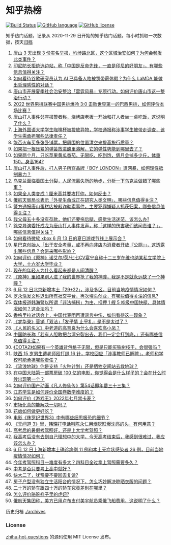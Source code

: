 # 知乎热榜
[![Build Status](https://github.com/ToWeLong/zhihu-hot-questions/workflows/CI/badge.svg)](https://github.com/ToWeLong/zhihu-hot-questions/actions)
[![GitHub language](https://img.shields.io/badge/language-golang-orange.svg)](https://golang.org/)
[![GitHub license](https://img.shields.io/github/license/ToWeLong/zhihu-hot-questions)](https://github.com/ToWeLong/zhihu-hot-questions/blob/main/LICENSE)

知乎热门话题，记录从 2020-11-29 日开始的知乎热门话题。每小时抓取一次数据，按天[归档](./archives)

<!-- BEGIN -->

1. [唐山 3 天出现 3 份实名举报，均涉路北区，这个区域治安如何？为何会频发此类事件？](https://www.zhihu.com/question/537331783)
1. [印尼防长拒绝选边站，称「中国是反帝先锋，一直是印尼的好朋友」，有哪些信息值得关注？](https://www.zhihu.com/question/537348091)
1. [如何看待谷歌研究员认为 AI 已具备人格被罚带薪休假？为什么 LaMDA 能做出哲理感性的对话？](https://www.zhihu.com/question/537337528)
1. [唐山市开展夏季社会治安整治「雷霆风暴」专项行动，如何评价唐山市这一整治行动？](https://www.zhihu.com/question/537352221)
1. [2022 世界男排联赛中国男排爆冷 3:0 击败世界第一的巴西男排，如何评价本场比赛？](https://www.zhihu.com/question/537378156)
1. [唐山打人事件邻座报警者称，烧烤店老板一开始和打人者坐一桌吃饭，这说明了什么？](https://www.zhihu.com/question/537300007)
1. [上海外国语大学学生咖啡杯被投放异物，学校通报称涉事学生被带走调查，该学生需承担哪些法律责任？](https://www.zhihu.com/question/537423265)
1. [能否火车买多张卧铺票，把周围的位置清空来提高旅行质量？](https://www.zhihu.com/question/469145276)
1. [如果把一根压紧的弹簧放进酸里溶解，它的弹性势能到哪里去了？](https://www.zhihu.com/question/21069416)
1. [如果两个月，只吃苹果黄瓜番茄，无限吃，吃到饱，俩月会掉多少斤，体重150，身高164?](https://www.zhihu.com/question/537270842)
1. [唐山打人事件后，打人男子所穿品牌「BOY LONDON」遭网暴，如何理性抵制暴力？](https://www.zhihu.com/question/537348126)
1. [乌克兰面临着国土分裂，人民流离失所的地步，分析一下乌克兰做错了哪些事？](https://www.zhihu.com/question/530734650)
1. [如果全人类变成 1 厘米高并要攻打你，如何反击？](https://www.zhihu.com/question/536912143)
1. [俄航天局局长表示「外星生命或正在研究人类文明」，哪些信息值得关注？](https://www.zhihu.com/question/537333476)
1. [警方通报唐山蛋糕店被敲诈勒索事件，主要犯罪嫌疑人抓获归案，哪些信息值得关注？](https://www.zhihu.com/question/537424605)
1. [我父母五十多没有存款，他们还要拖后腿，感觉生活迷茫，该怎么办?](https://www.zhihu.com/question/510728673)
1. [徐克导演委托成龙为唐山打人事件发声，称「这样的伤害我们该问责谁？」，哪些信息值得关注？](https://www.zhihu.com/question/537377721)
1. [如何看待微软 xbox  6 月 13 日的夏日游戏节线上展示会？](https://www.zhihu.com/question/537405270)
1. [星巴克创始人「出于安全考量，或不再向非店内消费者开放『公厕』」，这透露出哪些信息？会带来哪些影响？](https://www.zhihu.com/question/537441245)
1. [如何评价《原神》诺艾尔/荧/七七CV宴宁自称十二三岁在维也纳某私立学院上大学，十六岁大学毕业？](https://www.zhihu.com/question/536820004)
1. [现在的年轻人为什么看起来都是人间清醒？](https://www.zhihu.com/question/532916587)
1. [《原神》里如果别人进了我的世界抢了我的神瞳，我是不是就永远缺了一个神瞳？](https://www.zhihu.com/question/537071241)
1. [6 月 12 日北京新增本土「29+22」，涉及多区，目前当地疫情情况如何？](https://www.zhihu.com/question/537423970)
1. [罗永浩发文称退出所有社交平台，再次埋头创业，有哪些值得关注的信息?](https://www.zhihu.com/question/537392773)
1. [媒体报道韩海警以所谓「非法捕捞」为由，扣押 1 艘 5 吨级中国快艇，具体情况如何？这合法吗？](https://www.zhihu.com/question/537342315)
1. [香格里拉对话会上，中国代表团再遭谣言中伤，如何看待这一现象？](https://www.zhihu.com/question/537342062)
1. [《梦华录》营销「双洁」「发乎情 止乎礼」是不是太过了？](https://www.zhihu.com/question/537302734)
1. [《人民的名义》中老道的高育良为什么会喜欢高小凤？](https://www.zhihu.com/question/58704618)
1. [中国防长称「若有人胆敢把台湾分裂出去，我们一定会打到底，」还有哪些信息值得关注？](https://www.zhihu.com/question/537299927)
1. [《DOTA2》如果有一个英雄背包格子无限，但是只能买铁树枝干，会很强吗？](https://www.zhihu.com/question/528269254)
1. [陕西 15 岁男生遭老师殴打缝 16 针，学校回应「涉事教师已解聘」，老师和学校可能承担哪些责任？](https://www.zhihu.com/question/537420971)
1. [《流浪地球》你是支持「火种计划」还是牺牲空间站去救地球？](https://www.zhihu.com/question/311254196)
1. [在中国大陆第一部票房破 100 亿的电影，你觉得会是什么样子的？会在什么时候出现第一个？](https://www.zhihu.com/question/536818141)
1. [如何评价国产动画《凡人修仙传》第54话即年番三十三集？](https://www.zhihu.com/question/537239083)
1. [江苏学生是如何评价全国卷数学难度的？](https://www.zhihu.com/question/536564911)
1. [如何评价《游戏王》2022年七月禁卡表？](https://www.zhihu.com/question/537366594)
1. [市场化真的能解决一切吗？](https://www.zhihu.com/question/22911805)
1. [花蛤如何做更好吃？](https://www.zhihu.com/question/21648674)
1. [电影《侏罗纪世界3》中有哪些细思极恐的细节？](https://www.zhihu.com/question/535566389)
1. [《无间道 3》里，韩琛打电话叫陈永仁用烟灰缸爆沈亮的头，有何用意？](https://www.zhihu.com/question/21424981)
1. [高考后的暑假考驾照好，还是上大学考驾照？](https://www.zhihu.com/question/537425617)
1. [我高考后没有去到自己理想中的大学，今天高考结束后，我感到很难过，我应该怎么办？](https://www.zhihu.com/question/537157379)
1. [6 月 12 日上海新增本土确诊病例 11 例和本土无症状感染者 26 例，目前当地疫情情况如何？](https://www.zhihu.com/question/537423801)
1. [今年考驾照科目一难度有多大？四科目全过拿上驾照需要多久？](https://www.zhihu.com/question/451136918)
1. [中考是否只要考上高中就好？](https://www.zhihu.com/question/536625721)
1. [快大二了，犹豫要不要回去复读?](https://www.zhihu.com/question/537404756)
1. [房子户型没有独立生活阳台的情况下，怎么巧妙解决晾晒衣服的问题？](https://www.zhihu.com/question/403664175)
1. [二十万的轿车跟四十万的轿车究竟差别在哪里？](https://www.zhihu.com/question/343791192)
1. [怎么评价骆驼祥子里的虎妞?](https://www.zhihu.com/question/24356471)
1. [俄航天集团称，美方已用卢布支付美宇航员乘俄飞船费用，这说明了什么？](https://www.zhihu.com/question/537299164)

<!-- END -->

历史归档 [./archives](./archives)


### License
[zhihu-hot-questions](https://github.com/towelong/zhihu-hot-questions) 的源码使用 MIT License 发布。